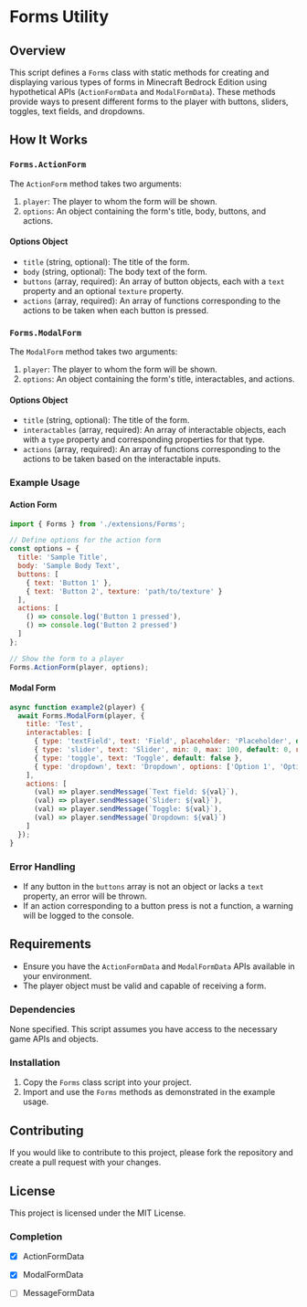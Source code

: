 # Forms Utility

## Overview

This script defines a `Forms` class with static methods for creating and displaying various types of forms in Minecraft Bedrock Edition using hypothetical APIs (`ActionFormData` and `ModalFormData`). These methods provide ways to present different forms to the player with buttons, sliders, toggles, text fields, and dropdowns.

## How It Works

### `Forms.ActionForm`

The `ActionForm` method takes two arguments:
1. `player`: The player to whom the form will be shown.
2. `options`: An object containing the form's title, body, buttons, and actions.

#### Options Object

- `title` (string, optional): The title of the form.
- `body` (string, optional): The body text of the form.
- `buttons` (array, required): An array of button objects, each with a `text` property and an optional `texture` property.
- `actions` (array, required): An array of functions corresponding to the actions to be taken when each button is pressed.

### `Forms.ModalForm`

The `ModalForm` method takes two arguments:
1. `player`: The player to whom the form will be shown.
2. `options`: An object containing the form's title, interactables, and actions.

#### Options Object

- `title` (string, optional): The title of the form.
- `interactables` (array, required): An array of interactable objects, each with a `type` property and corresponding properties for that type.
- `actions` (array, required): An array of functions corresponding to the actions to be taken based on the interactable inputs.

### Example Usage

#### Action Form

```javascript
import { Forms } from './extensions/Forms';

// Define options for the action form
const options = {
  title: 'Sample Title',
  body: 'Sample Body Text',
  buttons: [
    { text: 'Button 1' },
    { text: 'Button 2', texture: 'path/to/texture' }
  ],
  actions: [
    () => console.log('Button 1 pressed'),
    () => console.log('Button 2 pressed')
  ]
};

// Show the form to a player
Forms.ActionForm(player, options);
```
#### Modal Form

```javascript
async function example2(player) {
  await Forms.ModalForm(player, {
    title: 'Test',
    interactables: [
      { type: 'textField', text: 'Field', placeholder: 'Placeholder', default: 'Default' },
      { type: 'slider', text: 'Slider', min: 0, max: 100, default: 0, numStep: 10 },
      { type: 'toggle', text: 'Toggle', default: false },
      { type: 'dropdown', text: 'Dropdown', options: ['Option 1', 'Option 2'] }
    ],
    actions: [
      (val) => player.sendMessage(`Text field: ${val}`),
      (val) => player.sendMessage(`Slider: ${val}`),
      (val) => player.sendMessage(`Toggle: ${val}`),
      (val) => player.sendMessage(`Dropdown: ${val}`)
    ]
  });
}
```

### Error Handling

- If any button in the `buttons` array is not an object or lacks a `text` property, an error will be thrown.
- If an action corresponding to a button press is not a function, a warning will be logged to the console.

## Requirements

- Ensure you have the `ActionFormData` and `ModalFormData` APIs available in your environment.
- The player object must be valid and capable of receiving a form.

### Dependencies

None specified. This script assumes you have access to the necessary game APIs and objects.

### Installation

1. Copy the `Forms` class script into your project.
2. Import and use the `Forms` methods as demonstrated in the example usage.

## Contributing

If you would like to contribute to this project, please fork the repository and create a pull request with your changes.

## License

This project is licensed under the MIT License.

### Completion
- [x] ActionFormData
- [x] ModalFormData
- [ ] MessageFormData

